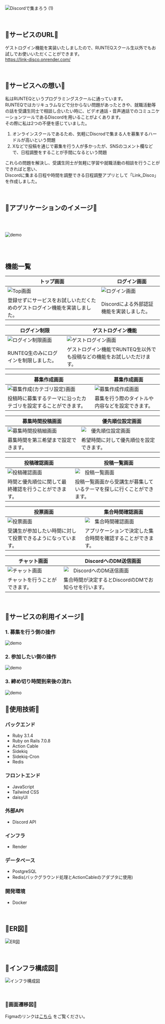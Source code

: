 ![Discordで集まろう (1)](https://github.com/ys1227/link_discord/assets/132570742/711e1f67-b71d-4ce3-8770-602e414acee9)

<br />

## 🚀サービスのURL🚀
ゲストログイン機能を実装いたしましたので、RUNTEQスクール生以外でもお試しでお使いいただくことができます。  
https://link-disco.onrender.com/

<br />

## 🚀サービスへの想い🚀
私はRUNTEQというプログラミングスクールに通っています。  
RUNTEQではカリキュラムなどで分からない問題があったときや、就職活動等の話を受講生同士で相談し合いたい時に、ビデオ通話・音声通話でのコミュニケーションツールであるDiscordを用いることがよくあります。  
その際に私は2つの不便を感じていました。  
1. オンラインスクールであるため、気軽にDiscrodで集まる人を募集するハードルが高いという問題  
2. Xなどで投稿を通じで募集を行う人が多かったが、SNSのコメント欄などで、日程調整をすることが手間になるという問題

これらの問題を解決し、受講生同士が気軽に学習や就職活動の相談を行うことができればと思い、  
Discordに集まる日程や時間を調整できる日程調整アプリとして「Link_Disco」を作成しました。  

<br />  

## 🚀アプリケーションのイメージ🚀

<br /> 
<br />

![demo](https://raw.github.com/wiki/ys1227/link_discord/images/way_of_use.gif)

<br />  
<br />  

## 機能一覧
| トップ画面 |　ログイン画面 |
| ---- | ---- |
| ![Top画面](https://raw.github.com/wiki/ys1227/link_discord/images/01_top.png) | ![ログイン画面](https://raw.github.com/wiki/ys1227/link_discord/images/02_login_discord.png) |
| 登録せずにサービスをお試しいただくためのゲストログイン機能を実装しました。 | Discordによる外部認証機能を実装しました。 |

| ログイン制限 |　ゲストログイン機能 |
| ---- | ---- |
| ![ログイン制限画面](https://raw.github.com/wiki/ys1227/link_discord/images/failure_login.png) | ![ゲストログイン画面](https://raw.github.com/wiki/ys1227/link_discord/images/15_guest_login.png) |
| RUNTEQ生のみにログインを制限しました。 | ゲストログイン機能でRUNTEQ生以外でも投稿などの機能をお試しいただけます。 |


| 募集作成画面 |　募集作成画面 |
| ---- | ---- |
| ![募集作成(カテゴリ設定)画面](https://raw.github.com/wiki/ys1227/link_discord/images/05_post.png) | ![募集作成作成画面](https://raw.github.com/wiki/ys1227/link_discord/images/06_post.png) |
| 投稿時に募集するテーマに沿ったカテゴリを設定することができます。 | 募集を行う際のタイトルや内容などを設定できます。 |

| 募集時間投稿画面 |　優先順位設定画面 |
| ---- | ---- |
| ![募集時間投稿細画面](https://raw.github.com/wiki/ys1227/link_discord/images/07_reservations.png) | ![　優先順位設定画面](https://raw.github.com/wiki/ys1227/link_discord/images/08_rank_posts.png) |
| 募集時間を第三希望まで設定できます。 | 希望時間に対して優先順位を設定できます。 |

| 投稿確認画面 |　投稿一覧画面 |
| ---- | ---- |
| ![投稿確認画面](https://raw.github.com/wiki/ys1227/link_discord/images/09_confirmanation.png) | ![　投稿一覧画面](https://raw.github.com/wiki/ys1227/link_discord/images/10_post.png) |
| 時間と優先順位に関して最終確認を行うことができます。 | 投稿一覧画面から受講生が募集しているテーマを探しに行くことができます。 |


| 投票画面 |　集合時間確認画面 |
| ---- | ---- |
| ![投票画面](https://raw.github.com/wiki/ys1227/link_discord/images/11_reservations.png) | ![　集合時間確認画面](https://raw.github.com/wiki/ys1227/link_discord/images/12_matching_time.png) |
| 受講生が参加したい時間に対して投票できるようになっています。 | アプリケーションで決定した集合時間を確認することができます。 |

| チャット画面|　DiscordへのDM送信画面 |
| ---- | ---- |
| ![チャット画面](https://raw.github.com/wiki/ys1227/link_discord/images/14_chat.png) | ![　DiscordへのDM送信画面](https://raw.github.com/wiki/ys1227/link_discord/images/Discord.png) |
| チャットを行うことができます。 | 集合時間が決定するとDiscordのDMでお知らせを行います。 |

<br />

## 🚀サービスの利用イメージ🚀

### 1. 募集を行う側の操作
![demo](https://raw.github.com/wiki/ys1227/link_discord/images/how_to_use_01.png)

### 2. 参加したい側の操作
![demo](https://raw.github.com/wiki/ys1227/link_discord/images/how_to_use_02.png)

### 3. 締め切り時間到来後の流れ
![demo](https://raw.github.com/wiki/ys1227/link_discord/images/how_to_use_03.png)


## 🚀使用技術🚀

### バックエンド
* Ruby 3.1.4
* Ruby on Rails 7.0.8
* Action Cable
* Sidekiq
* Sidekiq-Cron
* Redis

### フロントエンド
* JavaScript
* Tailwind CSS
* daisyUI

### 外部API
* Discord API

### インフラ
* Render

### データベース
* PostgreSQL
* Redis(バックグラウンド処理とActionCableのアダプタに使用)

### 開発環境
* Docker

<br />

## 🚀ER図🚀
![ER図](https://raw.github.com/wiki/ys1227/link_discord/images/db.svg)

<br />

## 🚀インフラ構成図🚀

![インフラ構成図](https://raw.github.com/wiki/ys1227/link_discord/images/structure.drawio.png)

<br />

### 🚀画面遷移図🚀
Figmaのリンクは[こちら](https://www.figma.com/file/BQ9l33fGotPvEgNMRJQPXY/Link_discord?type=design&node-id=0%3A1&mode=design&t=5bwJwazwzBgvfln8-1)
をご覧ください。

<br />

